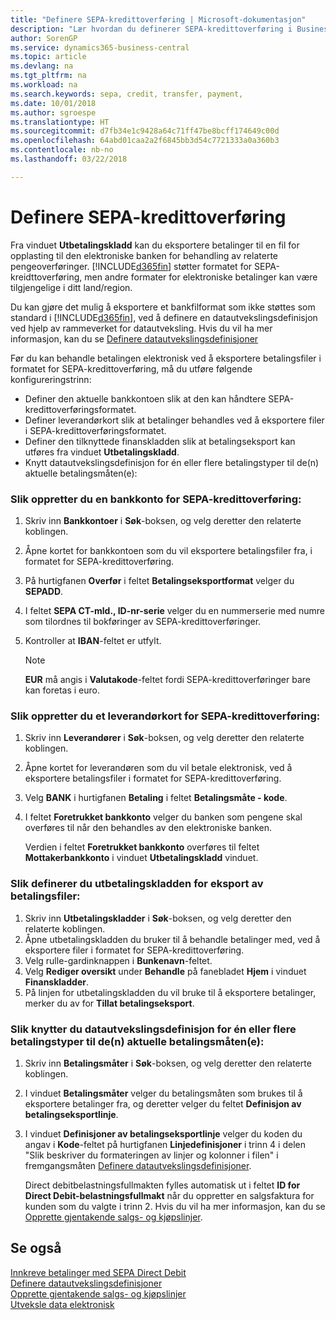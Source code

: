 ```yaml
---
title: "Definere SEPA-kredittoverføring | Microsoft-dokumentasjon"
description: "Lær hvordan du definerer SEPA-kredittoverføring i Business Central."
author: SorenGP
ms.service: dynamics365-business-central
ms.topic: article
ms.devlang: na
ms.tgt_pltfrm: na
ms.workload: na
ms.search.keywords: sepa, credit, transfer, payment,
ms.date: 10/01/2018
ms.author: sgroespe
ms.translationtype: HT
ms.sourcegitcommit: d7fb34e1c9428a64c71ff47be8bcff174649c00d
ms.openlocfilehash: 64abd01caa2a2f6845bb3d54c7721333a0a360b3
ms.contentlocale: nb-no
ms.lasthandoff: 03/22/2018

---
```

# <a name="set-up-sepa-credit-transfer"></a>Definere SEPA-kredittoverføring
Fra vinduet **Utbetalingskladd** kan du eksportere betalinger til en fil for opplasting til den elektroniske banken for behandling av relaterte pengeoverføringer. [!INCLUDE[d365fin](includes/d365fin_md.md)] støtter formatet for SEPA-kreidttoverføring, men andre formater for elektroniske betalinger kan være tilgjengelige i ditt land/region.  

Du kan gjøre det mulig å eksportere et bankfilformat som ikke støttes som standard i [!INCLUDE[d365fin](includes/d365fin_md.md)], ved å definere en datautvekslingsdefinisjon ved hjelp av rammeverket for datautveksling. Hvis du vil ha mer informasjon, kan du se [Definere datautvekslingsdefinisjoner](across-how-to-set-up-data-exchange-definitions.md)  

Før du kan behandle betalingen elektronisk ved å eksportere betalingsfiler i formatet for SEPA-kredittoverføring, må du utføre følgende konfigureringstrinn:  

* Definer den aktuelle bankkontoen slik at den kan håndtere SEPA-kredittoverføringsformatet.  
* Definer leverandørkort slik at betalinger behandles ved å eksportere filer i SEPA-kredittoverføringsformatet.  
* Definer den tilknyttede finanskladden slik at betalingseksport kan utføres fra vinduet **Utbetalingskladd**.  
* Knytt datautvekslingsdefinisjon for én eller flere betalingstyper til de(n) aktuelle betalingsmåten(e):  

### <a name="to-set-up-a-bank-account-for-sepa-credit-transfer"></a>Slik oppretter du en bankkonto for SEPA-kredittoverføring:  
1. Skriv inn **Bankkontoer** i **Søk**-boksen, og velg deretter den relaterte koblingen.  
2. Åpne kortet for bankkontoen som du vil eksportere betalingsfiler fra, i formatet for SEPA-kredittoverføring.  
3. På hurtigfanen **Overfør** i feltet **Betalingseksportformat** velger du **SEPADD**.  
4. I feltet **SEPA CT-mld., ID-nr-serie** velger du en nummerserie med numre som tilordnes til bokføringer av SEPA-kredittoverføringer.  
5. Kontroller at **IBAN**-feltet er utfylt.  

    > [!NOTE]  
    >  **EUR** må angis i **Valutakode**-feltet fordi SEPA-kredittoverføringer bare kan foretas i euro.  

### <a name="to-set-up-a-vendor-card-for-sepa-credit-transfer"></a>Slik oppretter du et leverandørkort for SEPA-kredittoverføring:  
1. Skriv inn **Leverandører** i **Søk**-boksen, og velg deretter den relaterte koblingen.  
2. Åpne kortet for leverandøren som du vil betale elektronisk, ved å eksportere betalingsfiler i formatet for SEPA-kredittoverføring.  
3. Velg **BANK** i hurtigfanen **Betaling** i feltet **Betalingsmåte - kode**.  
4. I feltet **Foretrukket bankkonto** velger du banken som pengene skal overføres til når den behandles av den elektroniske banken.  

     Verdien i feltet **Foretrukket bankkonto** overføres til feltet **Mottakerbankkonto** i vinduet **Utbetalingskladd** vinduet.  

### <a name="to-set-the-payment-journal-up-to-export-payment-files"></a>Slik definerer du utbetalingskladden for eksport av betalingsfiler:  
1. Skriv inn **Utbetalingskladder** i **Søk**-boksen, og velg deretter den relaterte koblingen.  
2. Åpne utbetalingskladden du bruker til å behandle betalinger med, ved å eksportere filer i formatet for SEPA-kredittoverføring.  
3. Velg rulle\-gardinknappen i **Bunkenavn**-feltet.  
4. Velg **Rediger oversikt** under **Behandle** på fanebladet **Hjem** i vinduet **Finanskladder**.  
5. På linjen for utbetalingskladden du vil bruke til å eksportere betalinger, merker du av for **Tillat betalingseksport**.  

### <a name="to-connect-the-data-exchange-definition-for-one-or-more-payment-types-with-the-relevant-payment-method-or-methods"></a>Slik knytter du datautvekslingsdefinisjon for én eller flere betalingstyper til de(n) aktuelle betalingsmåten(e):  
1. Skriv inn **Betalingsmåter** i **Søk**-boksen, og velg deretter den relaterte koblingen.  
2. I vinduet **Betalingsmåter** velger du betalingsmåten som brukes til å eksportere betalinger fra, og deretter velger du feltet **Definisjon av betalingseksportlinje**.  
3. I vinduet **Definisjoner av betalingseksportlinje** velger du koden du angav i **Kode**-feltet på hurtigfanen **Linjedefinisjoner** i trinn 4 i delen "Slik beskriver du formateringen av linjer og kolonner i filen" i fremgangsmåten [Definere datautvekslingsdefinisjoner](across-how-to-set-up-data-exchange-definitions.md).  

    Direct debitbelastningsfullmakten fylles automatisk ut i feltet **ID for Direct Debit-belastningsfullmakt** når du oppretter en salgsfaktura for kunden som du valgte i trinn 2. Hvis du vil ha mer informasjon, kan du se [Opprette gjentakende salgs- og kjøpslinjer](sales-how-work-standard-lines.md).  

## <a name="see-also"></a>Se også  
[Innkreve betalinger med SEPA Direct Debit](finance-collect-payments-with-sepa-direct-debit.md)  
[Definere datautvekslingsdefinisjoner](across-how-to-set-up-data-exchange-definitions.md)  
[Opprette gjentakende salgs- og kjøpslinjer](sales-how-work-standard-lines.md)  
[Utveksle data elektronisk](across-data-exchange.md)  

